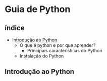 # **Guia de Python**

## índice

- [Introdução ao Python](#Introdução-ao-Python)
  - O que é python e por que aprender?
    - Principais características do Python
  - Instalação do Python



## Introdução ao Python
